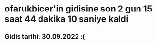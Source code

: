 # ofarukbicer'in gidisine son 2 gun 15 saat 44 dakika 10 saniye kaldi

## Gidis tarihi: 30.09.2022 :(